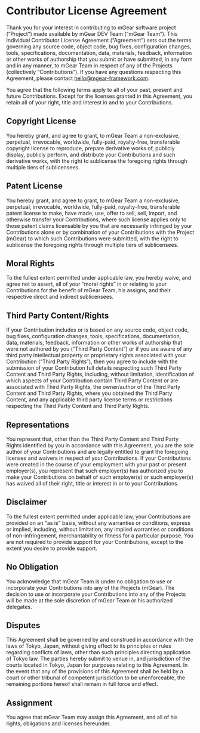 # Contributor License Agreement

Thank you for your interest in contributing to mGear software project (“Project”) made available by mGear DEV Team (“mGear Team”). This Individual Contributor License Agreement (“Agreement”) sets out the terms governing any source code, object code, bug fixes, configuration changes, tools, specifications, documentation, data, materials, feedback, information or other works of authorship that you submit or have submitted, in any form and in any manner, to mGear Team in respect of any of the Projects (collectively “Contributions”). If you have any questions respecting this Agreement, please contact hello@mgear-framework.com.

You agree that the following terms apply to all of your past, present and future Contributions. Except for the licenses granted in this Agreement, you retain all of your right, title and interest in and to your Contributions.

## Copyright License
You hereby grant, and agree to grant, to mGear Team a non-exclusive, perpetual, irrevocable, worldwide, fully-paid, royalty-free, transferable copyright license to reproduce, prepare derivative works of, publicly display, publicly perform, and distribute your Contributions and such derivative works, with the right to sublicense the foregoing rights through multiple tiers of sublicensees.

## Patent License
You hereby grant, and agree to grant, to mGear Team a non-exclusive, perpetual, irrevocable, worldwide, fully-paid, royalty-free, transferable patent license to make, have made, use, offer to sell, sell, import, and otherwise transfer your Contributions, where such license applies only to those patent claims licensable by you that are necessarily infringed by your Contributions alone or by combination of your Contributions with the Project (mGear) to which such Contributions were submitted, with the right to sublicense the foregoing rights through multiple tiers of sublicensees.

## Moral Rights
To the fullest extent permitted under applicable law, you hereby waive, and agree not to assert, all of your “moral rights” in or relating to your Contributions for the benefit of mGear Team, his assigns, and their respective direct and indirect sublicensees.

## Third Party Content/Rights
If your Contribution includes or is based on any source code, object code, bug fixes, configuration changes, tools, specifications, documentation, data, materials, feedback, information or other works of authorship that were not authored by you (“Third Party Content”) or if you are aware of any third party intellectual property or proprietary rights associated with your Contribution (“Third Party Rights”), then you agree to include with the submission of your Contribution full details respecting such Third Party Content and Third Party Rights, including, without limitation, identification of which aspects of your Contribution contain Third Party Content or are associated with Third Party Rights, the owner/author of the Third Party Content and Third Party Rights, where you obtained the Third Party Content, and any applicable third party license terms or restrictions respecting the Third Party Content and Third Party Rights.

## Representations
You represent that, other than the Third Party Content and Third Party Rights identified by you in accordance with this Agreement, you are the sole author of your Contributions and are legally entitled to grant the foregoing licenses and waivers in respect of your Contributions. If your Contributions were created in the course of your employment with your past or present employer(s), you represent that such employer(s) has authorized you to make your Contributions on behalf of such employer(s) or such employer(s) has waived all of their right, title or interest in or to your Contributions.

## Disclaimer
To the fullest extent permitted under applicable law, your Contributions are provided on an "as is" basis, without any warranties or conditions, express or implied, including, without limitation, any implied warranties or conditions of non-infringement, merchantability or fitness for a particular purpose. You are not required to provide support for your Contributions, except to the extent you desire to provide support.

## No Obligation
You acknowledge that mGear Team is under no obligation to use or incorporate your Contributions into any of the Projects (mGear). The decision to use or incorporate your Contributions into any of the Projects will be made at the sole discretion of mGear Team or his authorized delegates.

## Disputes
This Agreement shall be governed by and construed in accordance with the laws of Tokyo, Japan, without giving effect to its principles or rules regarding conflicts of laws, other than such principles directing application of Tokyo law. The parties hereby submit to venue in, and jurisdiction of the courts located in Tokyo, Japan for purposes relating to this Agreement. In the event that any of the provisions of this Agreement shall be held by a court or other tribunal of competent jurisdiction to be unenforceable, the remaining portions hereof shall remain in full force and effect.

## Assignment
You agree that mGear Team may assign this Agreement, and all of his rights, obligations and licenses hereunder.